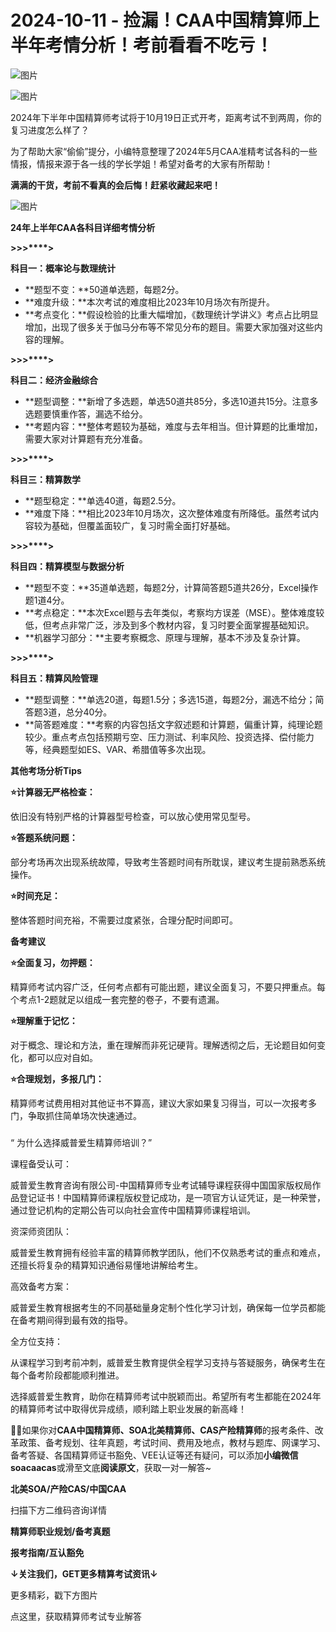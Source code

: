 # 2024-10-11 - 捡漏！CAA中国精算师上半年考情分析！考前看看不吃亏！

![图片](https://mmbiz.qpic.cn/mmbiz_jpg/mK3FpI9af4kg4PH3You8v1p2s4zAl35ZxNnxg0MdNmVTvH2IJcatox7FnBcNAnYE4JN8ZPBDeK1yLvRwqaptmA/640?wx_fmt=jpeg&wxfrom=5&wx_lazy=1&wx_co=1&tp=webp)

![图片](https://mmbiz.qpic.cn/sz_mmbiz_gif/mK3FpI9af4nSfVwvozd64cQ7rcicg9NY7aDpmlQHeubb1vZMYf0AYBKd0R4BYEutuL8zyMe4NKXjT1d6SMzlM4g/640?wx_fmt=gif&from=appmsg&wxfrom=5&wx_lazy=1&wx_co=1&tp=webp)

2024年下半年中国精算师考试将于10月19日正式开考，距离考试不到两周，你的复习进度怎么样了？

为了帮助大家“偷偷”提分，小编特意整理了2024年5月CAA准精考试各科的一些情报，情报来源于各一线的学长学姐！希望对备考的大家有所帮助！

**满满的干货，考前不看真的会后悔！赶紧收藏起来吧！**

![图片](https://mmbiz.qpic.cn/sz_mmbiz_gif/mK3FpI9af4kCC6rjcfuSDv7CgK2TIL4nbLV2xruEvRkF7dDZw7njT9zgCSkSzPCb9hU6GQZyrQcv0IHOMFLNQw/640?wx_fmt=gif&tp=webp&wxfrom=5&wx_lazy=1)

**24年上半年CAA各科目详细考情分析**

**>****>****>****>**

**科目一：概率论与数理统计**

* **题型不变：**50道单选题，每题2分。
* **难度升级：**本次考试的难度相比2023年10月场次有所提升。
* **考点变化：**假设检验的比重大幅增加，《数理统计学讲义》考点占比明显增加，出现了很多关于伽马分布等不常见分布的题目。需要大家加强对这些内容的理解。

**>****>****>****>**

**科目二：经济金融综合**

* **题型调整：**新增了多选题，单选50道共85分，多选10道共15分。注意多选题要慎重作答，漏选不给分。
* **考题内容：**整体考题较为基础，难度与去年相当。但计算题的比重增加，需要大家对计算题有充分准备。

**>****>****>****>**

**科目三：精算数学**

* **题型稳定：**单选40道，每题2.5分。
* **难度下降：**相比2023年10月场次，这次整体难度有所降低。虽然考试内容较为基础，但覆盖面较广，复习时需全面打好基础。

**>****>****>****>**

**科目四：精算模型与数据分析**

* **题型不变：**35道单选题，每题2分，计算简答题5道共26分，Excel操作题1道4分。
* **考点稳定：**本次Excel题与去年类似，考察均方误差（MSE）。整体难度较低，但考点非常广泛，涉及到多个教材内容，复习时要全面掌握基础知识。
* **机器学习部分：**主要考察概念、原理与理解，基本不涉及复杂计算。

**>****>****>****>**

**科目五：精算风险管理**

* **题型调整：**单选20道，每题1.5分；多选15道，每题2分，漏选不给分；简答题3道，总分40分。
* **简答题难度：**考察的内容包括文字叙述题和计算题，偏重计算，纯理论题较少。重点考点包括预期亏空、压力测试、利率风险、投资选择、偿付能力等，经典题型如ES、VAR、希腊值等多次出现。


**其他考场分析Tips**

**⭐计算器无严格检查：**

依旧没有特别严格的计算器型号检查，可以放心使用常见型号。

**⭐答题系统问题：**

部分考场再次出现系统故障，导致考生答题时间有所耽误，建议考生提前熟悉系统操作。

**⭐时间充足：**

整体答题时间充裕，不需要过度紧张，合理分配时间即可。

**备考建议**

**⭐全面复习，勿押题：**

精算师考试内容广泛，任何考点都有可能出题，建议全面复习，不要只押重点。每个考点1-2题就足以组成一套完整的卷子，不要有遗漏。

**⭐理解重于记忆：**

对于概念、理论和方法，重在理解而非死记硬背。理解透彻之后，无论题目如何变化，都可以应对自如。

**⭐合理规划，多报几门：**

精算师考试费用相对其他证书不算高，建议大家如果复习得当，可以一次报考多门，争取抓住简单场次快速通过。

###

“ 为什么选择威普爱生精算师培训？”

课程备受认可：

威普爱生教育咨询有限公司-中国精算师专业考试辅导课程获得中国国家版权局作品登记证书！中国精算师课程版权登记成功，是一项官方认证凭证，是一种荣誉，通过登记机构的定期公告可以向社会宣传中国精算师课程培训。


资深师资团队：

威普爱生教育拥有经验丰富的精算师教学团队，他们不仅熟悉考试的重点和难点，还擅长将复杂的精算知识通俗易懂地讲解给考生。

高效备考方案：

威普爱生教育根据考生的不同基础量身定制个性化学习计划，确保每一位学员都能在备考期间得到最有效的指导。

全方位支持：

从课程学习到考前冲刺，威普爱生教育提供全程学习支持与答疑服务，确保考生在每个备考阶段都能顺利推进。


选择威普爱生教育，助你在精算师考试中脱颖而出。希望所有考生都能在2024年的精算师考试中取得优异成绩，顺利踏上职业发展的新高峰！

**💁‍♀️**如果你对**CAA中国精算师、SOA北美精算师、CAS产险精算师**的报考条件、改革政策、备考规划、往年真题，考试时间、费用及地点，教材与题库、网课学习、备考答疑、各国精算师证书豁免、VEE认证等还有疑问，可以添加**小编微信soacaacas**或滑至文底**阅读原文**，获取一对一解答~

**北美SOA/产险CAS/中国CAA**

扫描下方二维码咨询详情


**精算师职业规划/备考真题**

**报考指南/互认豁免**

**↓关注我们，GET更多精算考试资讯↓**

更多精彩，戳下方图片


[](http://mp.weixin.qq.com/s?__biz=Mzg5ODgxNDE0NQ==&mid=2247499489&idx=1&sn=28bc71f9486a17b4e2a1e8576252b8af&chksm=c05e674ff729ee59dc54a8f5e5fdeacd3fa24632cb9fea93f694e23708dddce948576251acd3&scene=21#wechat_redirect)

[](http://mp.weixin.qq.com/s?__biz=Mzg5ODgxNDE0NQ==&mid=2247498943&idx=1&sn=5bce19bec0ad4273adf76176e0f511af&chksm=c05e6511f729ec074f2cfb8bf9ce06b7a2eb71bbbc70450c89e265774c37dfc5db1c6534d7bb&scene=21#wechat_redirect)

[](http://mp.weixin.qq.com/s?__biz=Mzg5ODgxNDE0NQ==&mid=2247499760&idx=1&sn=16dd1f8015b2fdf0d3f5c47ddf2fcace&chksm=c05e665ef729ef4854ae8257ec868b9532dcfb6820e0234ab54e19cc8c68e8eb7ecffbcb5525&scene=21#wechat_redirect)

[](http://mp.weixin.qq.com/s?__biz=Mzg5ODgxNDE0NQ==&mid=2247498518&idx=1&sn=bad02502a37ffc8531b5fd7f7cf952fe&chksm=c05e62b8f729ebaef2b92ff18af0a0407edb1421c3392c037361ad4a0ddda6c44bfea8e77254&scene=21#wechat_redirect)




点这里，获取精算师考试专业解答
